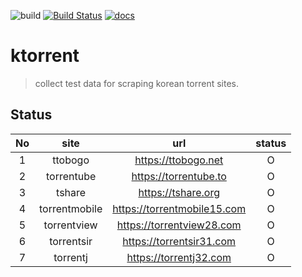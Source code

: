 ![build](https://github.com/daite/ktorrent-rs/workflows/Rust/badge.svg)
[![Build Status](https://travis-ci.com/daite/ktorrent.svg?branch=main)](https://travis-ci.com/daite/ktorrent)
[![docs](https://docs.rs/ktorrent/badge.svg?version=0.1.0)](https://docs.rs/ktorrent)
# ktorrent
> collect test data for scraping korean torrent sites.
## Status
| No |      site     |             url             | status |
|:--:|:-------------:|:---------------------------:|:------:|
|  1 |    ttobogo    | https://ttobogo.net         |    O   |
|  2 |   torrentube  | https://torrentube.to       |     O  |
|  3 |     tshare    | https://tshare.org          |     O  |
|  4 | torrentmobile | https://torrentmobile15.com |    O   |
|  5 | torrentview   | https://torrentview28.com  |    O   |
|  6 | torrentsir   | https://torrentsir31.com |    O   |
|  7 | torrentj   | https://torrentj32.com |    O   |
